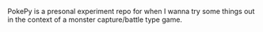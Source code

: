 PokePy is a presonal experiment repo for when I wanna try some things out in the context of a monster capture/battle type game.
